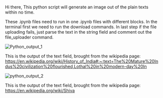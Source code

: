 Hi there,
This python script will generate an image out of the plain texts within no time.

These .ipynb files need to run in one .ipynb files with different blocks. In the terminal first we need to run the download commands. In last step if the file uploading fails, just parse the text in the string field and comment out the file_uploader command.


![Python_output_1](https://user-images.githubusercontent.com/77427356/166949921-ea83b2ea-da39-4d43-ad7b-ee3a732df86b.jpg)

This is the output of the text field, brought from the wikipedia page: https://en.wikipedia.org/wiki/History_of_India#:~:text=The%20Mature%20Indus%20civilization%20flourished,Lothal%20in%20modern-day%20In


![python_output_2](https://user-images.githubusercontent.com/77427356/166952200-bdc3e242-48ea-40e0-8d36-baf907b99a2f.jpg)

This is the output of the text field, brought from the wikipedia page:
https://en.wikipedia.org/wiki/Shiva
